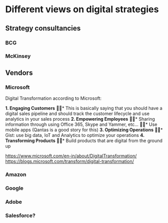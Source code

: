 # Different views on digital strategies

## Strategy consultancies
### BCG

### McKinsey

## Vendors
### Microsoft
Digital Transformation according to Microsoft:

**1. Engaging Customers**
* This is basically saying that you should have a digital sales pipeline and should track the customer lifecycle and use analytics in your sales process
**2. Empowering Employees**
* Sharing information through using Office 365, Skype and Yammer, etc...
* Use mobile apps (Qantas is a good story for this)
**3. Optimizing Operations**
* Gist: use big data, IoT and Analytics to optimize your operations
**4. Transforming Products**
* Build products that are digital from the ground up

https://www.microsoft.com/en-in/about/DigitalTransformation/
https://blogs.microsoft.com/transform/digital-transformation/

### Amazon

### Google

### Adobe

### Salesforce?

